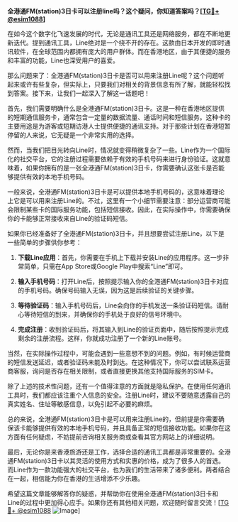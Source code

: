 **全港通FM(station)3日卡可以注册line吗？这个疑问，你知道答案吗？[[TG💪+ @esim1088](https://t.me/s/esim1088)]**

在如今这个数字化飞速发展的时代，无论是通讯工具还是网络服务，都在不断地更新迭代。提到通讯工具，Line绝对是一个绕不开的存在。这款由日本开发的即时通讯软件，在全球范围内都拥有庞大的用户群体。而在香港地区，由于其便捷的服务和丰富的功能，Line也深受用户的喜爱。

那么问题来了：全港通FM(station)3日卡是否可以用来注册Line呢？这个问题听起来或许有些复杂，但实际上，只要我们对相关的背景信息有所了解，就能轻松找到答案。接下来，让我们一起深入了解这一话题吧！

首先，我们需要明确什么是全港通FM(station)3日卡。这是一种在香港地区提供的短期通信服务卡，通常包含一定量的数据流量、通话时间和短信服务。这种卡的主要用途是为游客或短期访港人士提供便捷的通讯支持。对于那些计划在香港短暂停留的人来说，它无疑是一个非常实用的选择。

然而，当我们把目光转向Line时，情况就变得稍微复杂了一些。Line作为一个国际化的社交平台，它的注册过程需要依赖于有效的手机号码来进行身份验证。这就意味着，如果你拥有的是一张全港通FM(station)3日卡，你需要确认这张卡是否能够提供有效的本地手机号码。

一般来说，全港通FM(station)3日卡是可以提供本地手机号码的，这意味着理论上它是可以用来注册Line的。不过，这里有一个小细节需要注意：部分运营商可能会限制某些卡的国际服务功能，包括短信接收。因此，在实际操作中，你需要确保你的卡能够正常接收来自Line的验证码短信。

如果你已经准备好了全港通FM(station)3日卡，并且想要尝试注册Line，以下是一些简单的步骤供你参考：

1. **下载Line应用**：首先，你需要在手机上下载并安装Line的应用程序。这一步非常简单，只需在App Store或Google Play中搜索“Line”即可。

2. **输入手机号码**：打开Line后，按照提示输入你的全港通FM(station)3日卡对应的手机号码。确保号码输入无误，因为这是后续验证的关键步骤。

3. **等待验证码**：输入手机号码后，Line会向你的手机发送一条验证码短信。请耐心等待短信的到来，并确保你的手机处于良好的信号环境中。

4. **完成注册**：收到验证码后，将其输入到Line的验证页面中，随后按照提示完成剩余的注册流程。这样，你就成功注册了一个新的Line账号。

当然，在实际操作过程中，可能会遇到一些意想不到的问题。例如，有时候运营商的短信发送延迟，或者验证码未能及时到达。在这种情况下，你可以尝试联系运营商客服，询问是否存在相关限制，或者直接更换其他支持国际服务的SIM卡。

除了上述的技术性问题，还有一个值得注意的方面就是隐私保护。在使用任何通讯工具时，我们都应该注重个人信息的安全。注册Line时，建议不要随意透露自己的真实姓名、住址等敏感信息，以免引起不必要的麻烦。

总的来说，全港通FM(station)3日卡是可以用来注册Line的，但前提是你需要确保该卡能够提供有效的本地手机号码，并且具备正常的短信接收功能。如果你在这方面有任何疑虑，不妨提前咨询相关服务商或查看其官方网站上的详细说明。

最后，无论你是来香港旅游还是工作，选择合适的通讯工具都是非常重要的。全港通FM(station)3日卡以其灵活的使用方式和实惠的价格，成为了很多人的首选。而Line作为一款功能强大的社交平台，也为我们的生活带来了诸多便利。两者结合在一起，相信能为你在香港的生活增添不少乐趣。

希望这篇文章能够解答你的疑惑，并帮助你在使用全港通FM(station)3日卡和Line的过程中更加得心应手。如果你还有其他相关问题，欢迎随时留言交流！[[TG💪+ @esim1088](https://t.me/s/esim1088) ![Image](https://i.postimg.cc/4NQfJmqS/Snipaste-2025-05-13-00-14-12.png)]